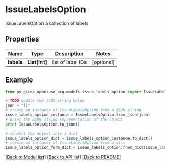 # IssueLabelsOption

IssueLabelsOption a collection of labels

## Properties
Name | Type | Description | Notes
------------ | ------------- | ------------- | -------------
**labels** | **List[int]** | list of label IDs | [optional] 

## Example

```python
from py_gitea_opensuse_org.models.issue_labels_option import IssueLabelsOption

# TODO update the JSON string below
json = "{}"
# create an instance of IssueLabelsOption from a JSON string
issue_labels_option_instance = IssueLabelsOption.from_json(json)
# print the JSON string representation of the object
print IssueLabelsOption.to_json()

# convert the object into a dict
issue_labels_option_dict = issue_labels_option_instance.to_dict()
# create an instance of IssueLabelsOption from a dict
issue_labels_option_form_dict = issue_labels_option.from_dict(issue_labels_option_dict)
```
[[Back to Model list]](../README.md#documentation-for-models) [[Back to API list]](../README.md#documentation-for-api-endpoints) [[Back to README]](../README.md)


